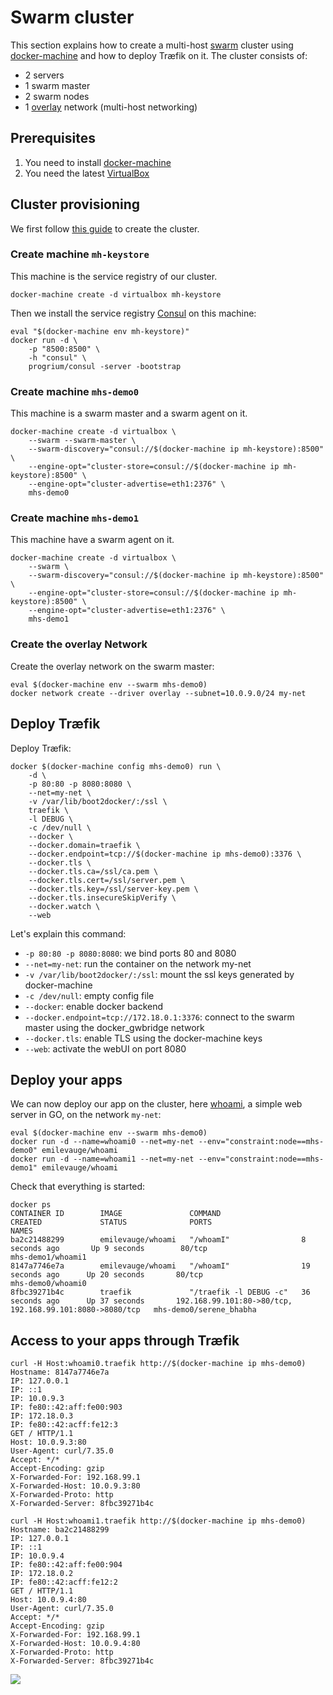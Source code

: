 # Swarm cluster

This section explains how to create a multi-host [swarm](https://docs.docker.com/swarm) cluster using [docker-machine](https://docs.docker.com/machine/) and how to deploy Træfik on it.
The cluster consists of:

- 2 servers
- 1 swarm master
- 2 swarm nodes
- 1 [overlay](https://docs.docker.com/engine/userguide/networking/dockernetworks/#an-overlay-network) network (multi-host networking)

## Prerequisites

1. You need to install [docker-machine](https://docs.docker.com/machine/)
2. You need the latest [VirtualBox](https://www.virtualbox.org/wiki/Downloads)

## Cluster provisioning

We first follow [this guide](https://docs.docker.com/engine/userguide/networking/get-started-overlay/) to create the cluster.

### Create machine `mh-keystore`

This machine is the service registry of our cluster.

```shell
docker-machine create -d virtualbox mh-keystore
```

Then we install the service registry [Consul](https://consul.io) on this machine:

```shell
eval "$(docker-machine env mh-keystore)"
docker run -d \
    -p "8500:8500" \
    -h "consul" \
    progrium/consul -server -bootstrap
```

### Create machine `mhs-demo0`

This machine is a swarm master and a swarm agent on it.

```shell
docker-machine create -d virtualbox \
    --swarm --swarm-master \
    --swarm-discovery="consul://$(docker-machine ip mh-keystore):8500" \
    --engine-opt="cluster-store=consul://$(docker-machine ip mh-keystore):8500" \
    --engine-opt="cluster-advertise=eth1:2376" \
    mhs-demo0
```

### Create machine `mhs-demo1`

This machine have a swarm agent on it.

```shell
docker-machine create -d virtualbox \
    --swarm \
    --swarm-discovery="consul://$(docker-machine ip mh-keystore):8500" \
    --engine-opt="cluster-store=consul://$(docker-machine ip mh-keystore):8500" \
    --engine-opt="cluster-advertise=eth1:2376" \
    mhs-demo1
```

### Create the overlay Network

Create the overlay network on the swarm master:

```shell
eval $(docker-machine env --swarm mhs-demo0)
docker network create --driver overlay --subnet=10.0.9.0/24 my-net
```

## Deploy Træfik

Deploy Træfik:

```shell
docker $(docker-machine config mhs-demo0) run \
    -d \
    -p 80:80 -p 8080:8080 \
    --net=my-net \
    -v /var/lib/boot2docker/:/ssl \
    traefik \
    -l DEBUG \
    -c /dev/null \
    --docker \
    --docker.domain=traefik \
    --docker.endpoint=tcp://$(docker-machine ip mhs-demo0):3376 \
    --docker.tls \
    --docker.tls.ca=/ssl/ca.pem \
    --docker.tls.cert=/ssl/server.pem \
    --docker.tls.key=/ssl/server-key.pem \
    --docker.tls.insecureSkipVerify \
    --docker.watch \
    --web
```

Let's explain this command:

- `-p 80:80 -p 8080:8080`: we bind ports 80 and 8080
- `--net=my-net`: run the container on the network my-net
- `-v /var/lib/boot2docker/:/ssl`: mount the ssl keys generated by docker-machine
- `-c /dev/null`: empty config file
- `--docker`: enable docker backend
- `--docker.endpoint=tcp://172.18.0.1:3376`: connect to the swarm master using the docker_gwbridge network
- `--docker.tls`: enable TLS using the docker-machine keys
- `--web`: activate the webUI on port 8080

## Deploy your apps

We can now deploy our app on the cluster, here [whoami](https://github.com/emilevauge/whoami), a simple web server in GO, on the network `my-net`:

```shell
eval $(docker-machine env --swarm mhs-demo0)
docker run -d --name=whoami0 --net=my-net --env="constraint:node==mhs-demo0" emilevauge/whoami
docker run -d --name=whoami1 --net=my-net --env="constraint:node==mhs-demo1" emilevauge/whoami
```

Check that everything is started:

```shell
docker ps
CONTAINER ID        IMAGE               COMMAND                  CREATED             STATUS              PORTS                                                      NAMES
ba2c21488299        emilevauge/whoami   "/whoamI"                8 seconds ago       Up 9 seconds        80/tcp                                                     mhs-demo1/whoami1
8147a7746e7a        emilevauge/whoami   "/whoamI"                19 seconds ago      Up 20 seconds       80/tcp                                                     mhs-demo0/whoami0
8fbc39271b4c        traefik             "/traefik -l DEBUG -c"   36 seconds ago      Up 37 seconds       192.168.99.101:80->80/tcp, 192.168.99.101:8080->8080/tcp   mhs-demo0/serene_bhabha
```

## Access to your apps through Træfik

```shell
curl -H Host:whoami0.traefik http://$(docker-machine ip mhs-demo0)
Hostname: 8147a7746e7a
IP: 127.0.0.1
IP: ::1
IP: 10.0.9.3
IP: fe80::42:aff:fe00:903
IP: 172.18.0.3
IP: fe80::42:acff:fe12:3
GET / HTTP/1.1
Host: 10.0.9.3:80
User-Agent: curl/7.35.0
Accept: */*
Accept-Encoding: gzip
X-Forwarded-For: 192.168.99.1
X-Forwarded-Host: 10.0.9.3:80
X-Forwarded-Proto: http
X-Forwarded-Server: 8fbc39271b4c

curl -H Host:whoami1.traefik http://$(docker-machine ip mhs-demo0)
Hostname: ba2c21488299
IP: 127.0.0.1
IP: ::1
IP: 10.0.9.4
IP: fe80::42:aff:fe00:904
IP: 172.18.0.2
IP: fe80::42:acff:fe12:2
GET / HTTP/1.1
Host: 10.0.9.4:80
User-Agent: curl/7.35.0
Accept: */*
Accept-Encoding: gzip
X-Forwarded-For: 192.168.99.1
X-Forwarded-Host: 10.0.9.4:80
X-Forwarded-Proto: http
X-Forwarded-Server: 8fbc39271b4c
```

![](http://i.giphy.com/ujUdrdpX7Ok5W.gif)
